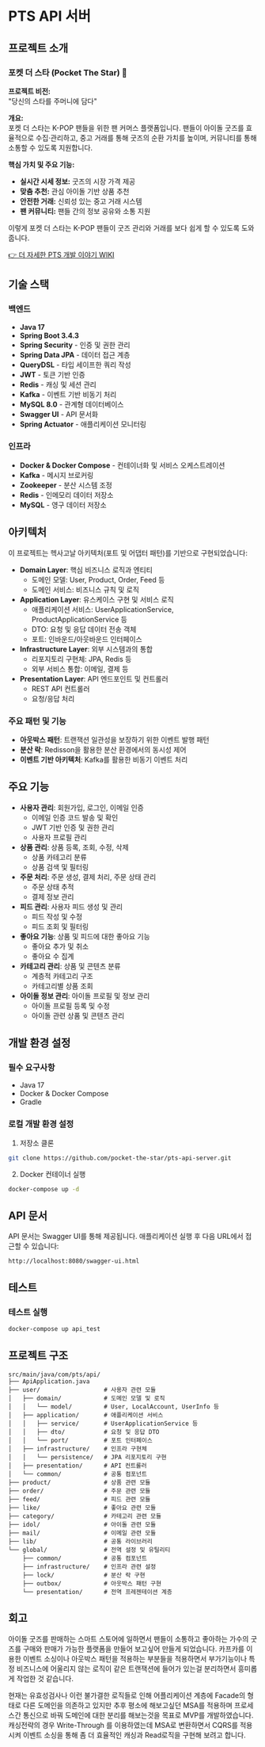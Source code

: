 # PTS API 서버

## 프로젝트 소개

### 포켓 더 스타 (Pocket The Star) 🌟

**프로젝트 비전:**  
"당신의 스타를 주머니에 담다"

**개요:**  
포켓 더 스타는 K-POP 팬들을 위한 팬 커머스 플랫폼입니다. 팬들이 아이돌 굿즈를 효율적으로 수집·관리하고, 중고 거래를 통해 굿즈의 순환 가치를 높이며, 커뮤니티를 통해 소통할 수 있도록 지원합니다.

**핵심 가치 및 주요 기능:**  
- **실시간 시세 정보:** 굿즈의 시장 가격 제공  
- **맞춤 추천:** 관심 아이돌 기반 상품 추천  
- **안전한 거래:** 신뢰성 있는 중고 거래 시스템  
- **팬 커뮤니티:** 팬들 간의 정보 공유와 소통 지원

이렇게 포켓 더 스타는 K-POP 팬들이 굿즈 관리와 거래를 보다 쉽게 할 수 있도록 도와줍니다.

[👉 더 자세한 PTS 개발 이야기 WIKI](https://github.com/pocket-the-star/pts-api-server/wiki)

## 기술 스택

### 백엔드
- **Java 17**
- **Spring Boot 3.4.3**
- **Spring Security** - 인증 및 권한 관리
- **Spring Data JPA** - 데이터 접근 계층
- **QueryDSL** - 타입 세이프한 쿼리 작성
- **JWT** - 토큰 기반 인증
- **Redis** - 캐싱 및 세션 관리
- **Kafka** - 이벤트 기반 비동기 처리
- **MySQL 8.0** - 관계형 데이터베이스
- **Swagger UI** - API 문서화
- **Spring Actuator** - 애플리케이션 모니터링

### 인프라
- **Docker & Docker Compose** - 컨테이너화 및 서비스 오케스트레이션
- **Kafka** - 메시지 브로커링
- **Zookeeper** - 분산 시스템 조정
- **Redis** - 인메모리 데이터 저장소
- **MySQL** - 영구 데이터 저장소

## 아키텍처

이 프로젝트는 헥사고날 아키텍처(포트 및 어댑터 패턴)를 기반으로 구현되었습니다:

- **Domain Layer**: 핵심 비즈니스 로직과 엔티티
  - 도메인 모델: User, Product, Order, Feed 등
  - 도메인 서비스: 비즈니스 규칙 및 로직
- **Application Layer**: 유스케이스 구현 및 서비스 로직
  - 애플리케이션 서비스: UserApplicationService, ProductApplicationService 등
  - DTO: 요청 및 응답 데이터 전송 객체
  - 포트: 인바운드/아웃바운드 인터페이스
- **Infrastructure Layer**: 외부 시스템과의 통합
  - 리포지토리 구현체: JPA, Redis 등
  - 외부 서비스 통합: 이메일, 결제 등
- **Presentation Layer**: API 엔드포인트 및 컨트롤러
  - REST API 컨트롤러
  - 요청/응답 처리

### 주요 패턴 및 기능

- **아웃박스 패턴**: 트랜잭션 일관성을 보장하기 위한 이벤트 발행 패턴
- **분산 락**: Redisson을 활용한 분산 환경에서의 동시성 제어
- **이벤트 기반 아키텍처**: Kafka를 활용한 비동기 이벤트 처리

## 주요 기능

- **사용자 관리**: 회원가입, 로그인, 이메일 인증
  - 이메일 인증 코드 발송 및 확인
  - JWT 기반 인증 및 권한 관리
  - 사용자 프로필 관리
- **상품 관리**: 상품 등록, 조회, 수정, 삭제
  - 상품 카테고리 분류
  - 상품 검색 및 필터링
- **주문 처리**: 주문 생성, 결제 처리, 주문 상태 관리
  - 주문 상태 추적
  - 결제 정보 관리
- **피드 관리**: 사용자 피드 생성 및 관리
  - 피드 작성 및 수정
  - 피드 조회 및 필터링
- **좋아요 기능**: 상품 및 피드에 대한 좋아요 기능
  - 좋아요 추가 및 취소
  - 좋아요 수 집계
- **카테고리 관리**: 상품 및 콘텐츠 분류
  - 계층적 카테고리 구조
  - 카테고리별 상품 조회
- **아이돌 정보 관리**: 아이돌 프로필 및 정보 관리
  - 아이돌 프로필 등록 및 수정
  - 아이돌 관련 상품 및 콘텐츠 관리

## 개발 환경 설정

### 필수 요구사항
- Java 17
- Docker & Docker Compose
- Gradle

### 로컬 개발 환경 설정
1. 저장소 클론
```bash
git clone https://github.com/pocket-the-star/pts-api-server.git
```

2. Docker 컨테이너 실행
```bash
docker-compose up -d
```

## API 문서

API 문서는 Swagger UI를 통해 제공됩니다. 애플리케이션 실행 후 다음 URL에서 접근할 수 있습니다:
```
http://localhost:8080/swagger-ui.html
```

## 테스트

### 테스트 실행
```bash
docker-compose up api_test
```

## 프로젝트 구조

```
src/main/java/com/pts/api/
├── ApiApplication.java
├── user/                  # 사용자 관련 모듈
│   ├── domain/            # 도메인 모델 및 로직
│   │   └── model/         # User, LocalAccount, UserInfo 등
│   ├── application/       # 애플리케이션 서비스
│   │   ├── service/       # UserApplicationService 등
│   │   ├── dto/           # 요청 및 응답 DTO
│   │   └── port/          # 포트 인터페이스
│   ├── infrastructure/    # 인프라 구현체
│   │   └── persistence/   # JPA 리포지토리 구현
│   ├── presentation/      # API 컨트롤러
│   └── common/            # 공통 컴포넌트
├── product/               # 상품 관련 모듈
├── order/                 # 주문 관련 모듈
├── feed/                  # 피드 관련 모듈
├── like/                  # 좋아요 관련 모듈
├── category/              # 카테고리 관련 모듈
├── idol/                  # 아이돌 관련 모듈
├── mail/                  # 이메일 관련 모듈
├── lib/                   # 공통 라이브러리
└── global/                # 전역 설정 및 유틸리티
    ├── common/            # 공통 컴포넌트
    ├── infrastructure/    # 인프라 관련 설정
    ├── lock/              # 분산 락 구현
    ├── outbox/            # 아웃박스 패턴 구현
    └── presentation/      # 전역 프레젠테이션 계층
```

## 회고
아이돌 굿즈를 판매하는 스마트 스토어에 일하면서 팬들이 소통하고 좋아하는 가수의 굿즈를 구매와 판매가 가능한 플랫폼을 만들어 보고싶어 만들게 되었습니다.
카프카를 이용한 이벤트 소싱이나 아웃박스 패턴을 적용하는 부분들을 적용하면서 부가기능이나 특정 비즈니스에 어울리지 않는 로직이 같은 트랜잭션에 들어가 있는걸
분리하면서 흥미롭게 작업한 것 같습니다. 

현재는 유효성검사나 이런 불가결한 로직들로 인해 어플리케이션 계층에 Facade의 형태로 다른 도메인을 의존하고 있지만
추후 평소에 해보고싶던 MSA를 적용하며 프로세스간 통신으로 바꿔 도메인에 대한 분리를 해보는것을 목표로 MVP를 개발하였습니다.
캐싱전략의 경우 Write-Through 를 이용하였는데 MSA로 변환하면서 CQRS를 적용시켜 이벤트 소싱을 통해 좀 더 효율적인 캐싱과 Read로직을 구현해 보려고 합니다.

